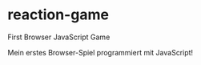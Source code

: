 # reaction-game
First Browser JavaScript Game

Mein erstes Browser-Spiel programmiert mit JavaScript!
